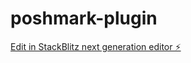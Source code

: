 # poshmark-plugin

[Edit in StackBlitz next generation editor ⚡️](https://stackblitz.com/~/github.com/Prethor-byte/poshmark-plugin)
